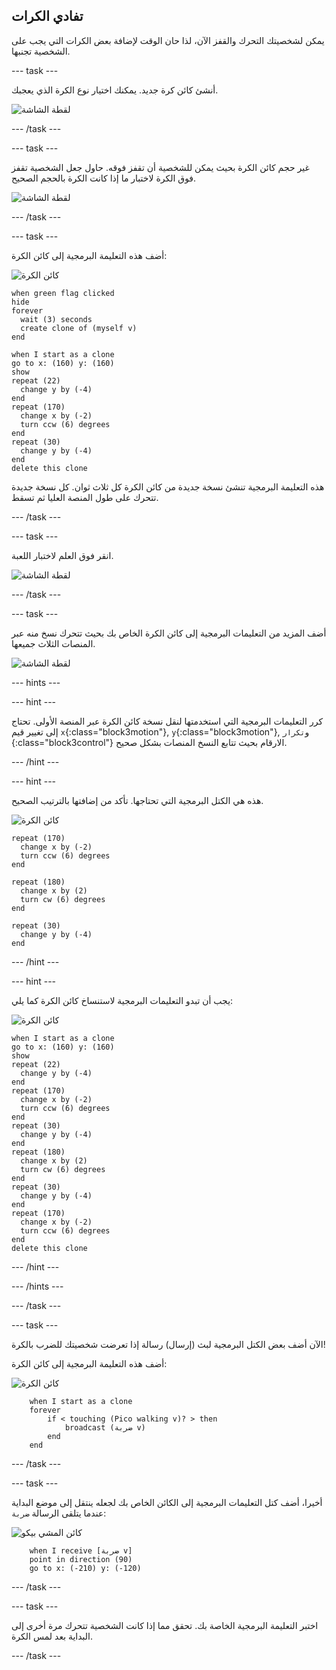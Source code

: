 ## تفادي الكرات

يمكن لشخصيتك التحرك والقفز الآن، لذا حان الوقت لإضافة بعض الكرات التي يجب على الشخصية تجنبها.

--- task ---

أنشئ كائن كرة جديد. يمكنك اختيار نوع الكرة الذي يعجبك.

![لقطة الشاشة](images/dodge-balls.png)

--- /task ---

--- task ---

غير حجم كائن الكرة بحيث يمكن للشخصية أن تقفز فوقه. حاول جعل الشخصية تقفز فوق الكرة لاختبار ما إذا كانت الكرة بالحجم الصحيح.

![لقطة الشاشة](images/dodge-ball-resize.png)

--- /task ---

--- task ---

أضف هذه التعليمة البرمجية إلى كائن الكرة:

![كائن الكرة](images/ball_sprite.png)

```blocks3
when green flag clicked
hide
forever 
  wait (3) seconds
  create clone of (myself v)
end
```

```blocks3
when I start as a clone
go to x: (160) y: (160)
show
repeat (22) 
  change y by (-4)
end
repeat (170) 
  change x by (-2)
  turn ccw (6) degrees
end
repeat (30) 
  change y by (-4)
end
delete this clone
```

هذه التعليمة البرمجية تنشئ نسخة جديدة من كائن الكرة كل ثلاث ثوان. كل نسخة جديدة تتحرك على طول المنصة العليا ثم تسقط.

--- /task ---

--- task ---

انقر فوق العلم لاختبار اللعبة.

![لقطة الشاشة](images/dodge-ball-test.png)

--- /task ---

--- task ---

أضف المزيد من التعليمات البرمجية إلى كائن الكرة الخاص بك بحيث تتحرك نسخ منه عبر المنصات الثلاث جميعها.

![لقطة الشاشة](images/dodge-ball-more-motion.png)

--- hints ---


--- hint ---

كرر التعليمات البرمجية التي استخدمتها لنقل نسخة كائن الكرة عبر المنصة الأولى. تحتاج إلى تغيير قيم `x`{:class="block3motion"}, `y`{:class="block3motion"}, و`تكرار `{:class="block3control"} الارقام بحيث تتابع النسخ المنصات بشكل صحيح.

--- /hint ---

--- hint ---

هذه هي الكتل البرمجية التي تحتاجها. تأكد من إضافتها بالترتيب الصحيح.

![كائن الكرة](images/ball_sprite.png)

```blocks3
repeat (170) 
  change x by (-2)
  turn ccw (6) degrees
end

repeat (180) 
  change x by (2)
  turn cw (6) degrees
end

repeat (30) 
  change y by (-4)
end
```

--- /hint ---

--- hint ---

يجب أن تبدو التعليمات البرمجية لاستنساخ كائن الكرة كما يلي:

![كائن الكرة](images/ball_sprite.png)

```blocks3
when I start as a clone
go to x: (160) y: (160)
show
repeat (22) 
  change y by (-4)
end
repeat (170) 
  change x by (-2)
  turn ccw (6) degrees
end
repeat (30) 
  change y by (-4)
end
repeat (180) 
  change x by (2)
  turn cw (6) degrees
end
repeat (30) 
  change y by (-4)
end
repeat (170) 
  change x by (-2)
  turn ccw (6) degrees
end
delete this clone
```

--- /hint ---

--- /hints ---

--- /task ---

--- task ---

الآن أضف بعض الكتل البرمجية لبث (إرسال) رسالة إذا تعرضت شخصيتك للضرب بالكرة!

أضف هذه التعليمة البرمجية إلى كائن الكرة:

![كائن الكرة](images/ball_sprite.png)

```blocks3
    when I start as a clone
    forever
        if < touching (Pico walking v)? > then
            broadcast (ضربة v)
        end
    end
```

--- /task ---

--- task ---

أخيرا، أضف كتل التعليمات البرمجية إلى الكائن الخاص بك لجعله ينتقل إلى موضع البداية عندما يتلقى الرسالة `ضربة`:

![كائن المشي بيكو](images/pico_walking_sprite.png)

```blocks3
    when I receive [ضربة v]
    point in direction (90)
    go to x: (-210) y: (-120)
```

--- /task ---

--- task ---

اختبر التعليمة البرمجية الخاصة بك. تحقق مما إذا كانت الشخصية تتحرك مرة أخرى إلى البداية بعد لمس الكرة.

--- /task ---